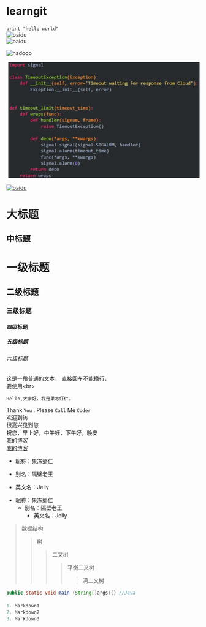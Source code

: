 # learngit
` print "hello world" `  
![baidu](http://www.baidu.com/img/bdlogo.gif)  
![baidu](http://www.baidu.com/img/bdlogo.gif "百度logo") 

![hadoop](https://github.com/wangwenfang2/learngit/raw/master/weinxinpic.gif)  

![图片](https://github.com/wangwenfang2/learngit/blob/master/weixinpic.png)

[![baidu](http://www.baidu.com/img/bdlogo.gif "百度logo")](http://www.baidu.com)

大标题
====
中标题
-------
# 一级标题

## 二级标题

### 三级标题

#### 四级标题

##### 五级标题

###### 六级标题

这是一段普通的文本，
直接回车不能换行，<br>
要使用\<br>

    Hello,大家好，我是果冻虾仁。  
Thank `You` . Please `Call` Me `Coder`  
    欢迎到访  
    很高兴见到您  
    祝您，早上好，中午好，下午好，晚安  
[我的博客](http://blog.csdn.net/guodongxiaren)  
[我的博客](http://blog.csdn.net/guodongxiaren "悬停显示")  
* 昵称：果冻虾仁  
- 别名：隔壁老王  
+ 英文名：Jelly  
* 昵称：果冻虾仁    
  - 别名：隔壁老王    
    + 英文名：Jelly   
>数据结构  
>>树  
>>>二叉树  
>>>>平衡二叉树  
>>>>>满二叉树  
```java  
public static void main (String[]args){} //Java  

1. Markdown1   
2. Markdown2  
3. Markdown3  
